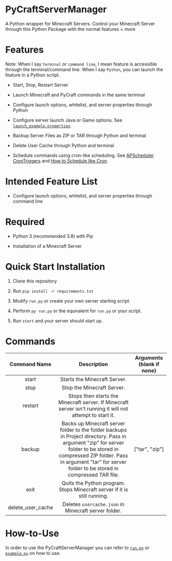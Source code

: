 # PyCraftServerManager

A Python wrapper for Minecraft Servers. Control your Minecraft Server through this Python Package with the normal features + more

# Features

Note: When I say `terminal` or `command line`, I mean feature is accessible through the terminal/command line. When I say `Python`, you can launch the feature in a Python script.

* Start, Stop, Restart Server

* Launch Minecraft and PyCraft commands in the same terminal

* Configure launch options, whitelist, and server properties through Python

* Configure server launch Java or Game options. See [`launch_example.properties`](launch_example.properties).

* Backup Server Files as ZIP or TAR through Python and terminal

* Delete User Cache through Python and terminal

* Schedule commands using cron-like scheduling. See [APScheduler CronTriggers](https://apscheduler.readthedocs.io/en/stable/modules/triggers/cron.html) and [How to Schedule like Cron](HOW_TO_CRON.md).

# Intended Feature List

* Configure launch options, whitelist, and server properties through command line

# Required

* Python 3 (recommended 3.8) with Pip

* Installation of a Minecraft Server

# Quick Start Installation

1. Clone this repository

1. Run `pip install -r requirements.txt`

1. Modify `run.py` or create your own server starting script.

1. Perform `py run.py` or the equivalent for `run.py` or your script.

1. Run `start` and your server should start up.

# Commands

|    Command Name   |                                                                                                                 Description                                                                                                                | Arguments (blank if none) |
|:-----------------:|:------------------------------------------------------------------------------------------------------------------------------------------------------------------------------------------------------------------------------------------:|:-------------------------:|
|  start            |  Starts the Minecraft Server.                                                                                                                                                                                                              |                           |
| stop              |  Stop the Minecraft Server.                                                                                                                                                                                                                |                           |
| restart           | Stops then starts the Minecraft server. If Minecraft server isn't running it will not attempt to start it.                                                                                                                                 |                           |
| backup            | Backs up Minecraft server folder to the folder backups in Project directory. Pass in argument "zip" for server folder to be stored in compressed ZIP folder. Pass in argument "tar" for server folder to be stored in compressed TAR file. | ["tar", "zip"]            |
| exit              |  Quits the Python program. Stops Minecraft server if it is still running.                                                                                                                                                                  |                           |
| delete_user_cache | Deletes `usercache.json` in Minecraft server folder.                                                                                                                                                                                       |                           |

# How-to-Use

In order to use the PyCraftServerManager you can refer to [`run.py`](run.py) or [`example.py`](example.py) on how to use.
